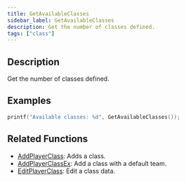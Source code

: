 ```yaml
---
title: GetAvailableClasses
sidebar_label: GetAvailableClasses
description: Get the number of classes defined.
tags: ["class"]
---
```


<VersionWarn version='omp v1.1.0.2612' />

## Description

Get the number of classes defined.

## Examples

```c
printf("Available classes: %d", GetAvailableClasses());
```

## Related Functions

- [AddPlayerClass](AddPlayerClass): Adds a class.
- [AddPlayerClassEx](AddPlayerClassEx): Add a class with a default team.
- [EditPlayerClass](EditPlayerClass): Edit a class data.
